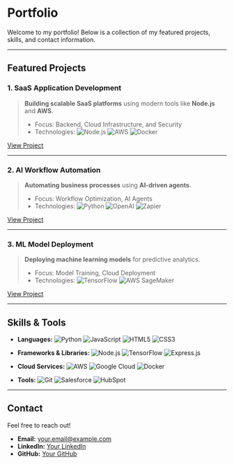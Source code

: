 # Portfolio

Welcome to my portfolio! Below is a collection of my featured projects, skills, and contact information.

---

## Featured Projects

### 1. SaaS Application Development
> **Building scalable SaaS platforms** using modern tools like **Node.js** and **AWS**.
>
> - Focus: Backend, Cloud Infrastructure, and Security
> - Technologies:
>   ![Node.js](https://img.shields.io/badge/-Node.js-339933?logo=node.js&logoColor=white)
>   ![AWS](https://img.shields.io/badge/-AWS-FF9900?logo=amazon-aws&logoColor=white)
>   ![Docker](https://img.shields.io/badge/-Docker-2496ED?logo=docker&logoColor=white)

[View Project](#)

---

### 2. AI Workflow Automation
> **Automating business processes** using **AI-driven agents**.
>
> - Focus: Workflow Optimization, AI Agents
> - Technologies:
>   ![Python](https://img.shields.io/badge/-Python-3776AB?logo=python&logoColor=white)
>   ![OpenAI](https://img.shields.io/badge/-OpenAI-412991?logo=openai&logoColor=white)
>   ![Zapier](https://img.shields.io/badge/-Zapier-FF4A00?logo=zapier&logoColor=white)

[View Project](#)

---

### 3. ML Model Deployment
> **Deploying machine learning models** for predictive analytics.
>
> - Focus: Model Training, Cloud Deployment
> - Technologies:
>   ![TensorFlow](https://img.shields.io/badge/-TensorFlow-FF6F00?logo=tensorflow&logoColor=white)
>   ![AWS SageMaker](https://img.shields.io/badge/-AWS_SageMaker-232F3E?logo=amazon-aws&logoColor=white)

[View Project](#)

---

## Skills & Tools

- **Languages:**
  ![Python](https://img.shields.io/badge/-Python-3776AB?logo=python&logoColor=white)
  ![JavaScript](https://img.shields.io/badge/-JavaScript-F7DF1E?logo=javascript&logoColor=black)
  ![HTML5](https://img.shields.io/badge/-HTML5-E34F26?logo=html5&logoColor=white)
  ![CSS3](https://img.shields.io/badge/-CSS3-1572B6?logo=css3&logoColor=white)

- **Frameworks & Libraries:**
  ![Node.js](https://img.shields.io/badge/-Node.js-339933?logo=node.js&logoColor=white)
  ![TensorFlow](https://img.shields.io/badge/-TensorFlow-FF6F00?logo=tensorflow&logoColor=white)
  ![Express.js](https://img.shields.io/badge/-Express.js-000000?logo=express&logoColor=white)

- **Cloud Services:**
  ![AWS](https://img.shields.io/badge/-AWS-FF9900?logo=amazon-aws&logoColor=white)
  ![Google Cloud](https://img.shields.io/badge/-Google_Cloud-4285F4?logo=google-cloud&logoColor=white)
  ![Docker](https://img.shields.io/badge/-Docker-2496ED?logo=docker&logoColor=white)

- **Tools:**
  ![Git](https://img.shields.io/badge/-Git-F05032?logo=git&logoColor=white)
  ![Salesforce](https://img.shields.io/badge/-Salesforce-00A1E0?logo=salesforce&logoColor=white)
  ![HubSpot](https://img.shields.io/badge/-HubSpot-FF7A59?logo=hubspot&logoColor=white)

---

## Contact

Feel free to reach out!

- **Email:** [your.email@example.com](mailto:your.email@example.com)
- **LinkedIn:** [Your LinkedIn](https://linkedin.com)
- **GitHub:** [Your GitHub](https://github.com)

